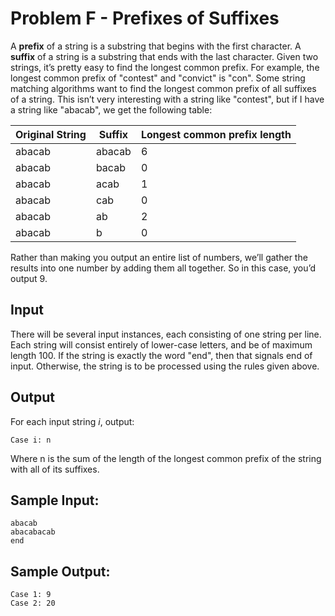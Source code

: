 # Problem F - Prefixes of Suffixes
A **prefix** of a string is a substring that begins with the first character.  A **suffix** of a string is a substring that ends with the last character.  Given two strings, it’s pretty easy to find the longest common prefix.  For example, the longest common prefix of "contest" and "convict" is "con".  Some string matching algorithms want to find the longest common prefix of all suffixes of a string.  This isn’t very interesting with a string like "contest", but if I have a string like "abacab", we get the following table:

| Original String | Suffix | Longest common prefix length |
|-----------------|--------|------------------------------|
| abacab          | abacab | 6                            |
| abacab          | bacab  | 0                            |
| abacab          | acab   | 1                            |
| abacab          | cab    | 0                            |
| abacab          | ab     | 2                            |
| abacab          | b      | 0                            |

Rather than making you output an entire list of numbers, we’ll gather the results into one number by adding them all together.  So in this case, you’d output 9.

## Input
There will be several input instances, each consisting of one string per line.  Each string will consist entirely of lower-case letters, and be of maximum length 100.  If the string is exactly the word "end", then that signals end of input.  Otherwise, the string is to be processed using the rules given above.

## Output
For each input string *i*, output:

```
Case i: n
```
Where n is the sum of the length of the longest common prefix of the string with all of its suffixes.

## Sample Input:
```
abacab
abacabacab
end
```

## Sample Output:
```
Case 1: 9
Case 2: 20
```
